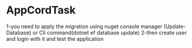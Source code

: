 # AppCordTask
1-you need to apply the migration using nuget console manager (Update-Database) or Cli command(dotnet ef database update)
2-then create user and login with it and test the application
